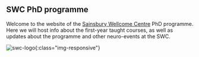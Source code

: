 ## SWC PhD programme

Welcome to the website of the [Sainsbury Wellcome Centre](http://www.ucl.ac.uk/swc) PhD programme. Here we will host info about the first-year taught courses, as well as updates about the programme and other neuro-events at the SWC.

![swc-logo](/home/jesse/Code/swc-phd.github.io/figs/SWC_Logo_4C_Blue-CMYK-1024x286.png){:class="img-responsive"}
